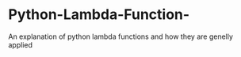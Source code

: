 # Python-Lambda-Function-
An explanation of python lambda functions and how they are genelly applied

